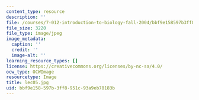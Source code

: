 ```yaml
---
content_type: resource
description: ''
file: /courses/7-012-introduction-to-biology-fall-2004/bbf9e158597b3ff8951c93a9eb78183b_lec05.jpg
file_size: 3220
file_type: image/jpeg
image_metadata:
  caption: ''
  credit: ''
  image-alt: ''
learning_resource_types: []
license: https://creativecommons.org/licenses/by-nc-sa/4.0/
ocw_type: OCWImage
resourcetype: Image
title: lec05.jpg
uid: bbf9e158-597b-3ff8-951c-93a9eb78183b
---
```

